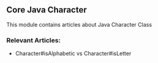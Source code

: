 ## Core Java Character

This module contains articles about Java Character Class

### Relevant Articles: 
- Character#isAlphabetic vs Character#isLetter
